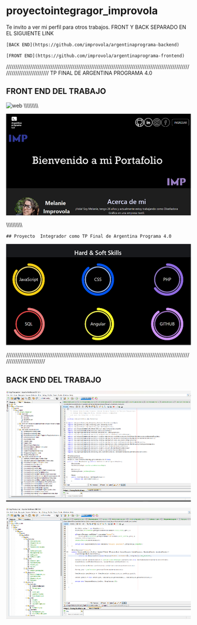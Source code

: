 # proyectointegragor_improvola

Te invito a ver mi perfil para otros trabajos.
FRONT Y BACK SEPARADO EN EL SIGUIENTE LINK
```
[BACK END](https://github.com/improvola/argentinaprograma-backend)
```
```
[FRONT END](https://github.com/improvola/argentinaprograma-frontend)
```
//////////////////////////////////////////////////////////////////////////////////////////////////////////////////////////
 TP FINAL DE ARGENTINA PROGRAMA 4.0
## FRONT END DEL TRABAJO

![web](web.gif)
\\\\\\\\\\\\\\\\\

![portfolio](2.png)

\\\\\\\\\\\\\\\\\\\
```
## Proyecto  Integrador como TP Final de Argentina Programa 4.0

```
![screen](1.png)

////////////////////////////////////////////////////////////////////////////////////////////////////////////////////////

## BACK END DEL TRABAJO
![BDD](bdd1.png)

![BDD](bdd2.png)
